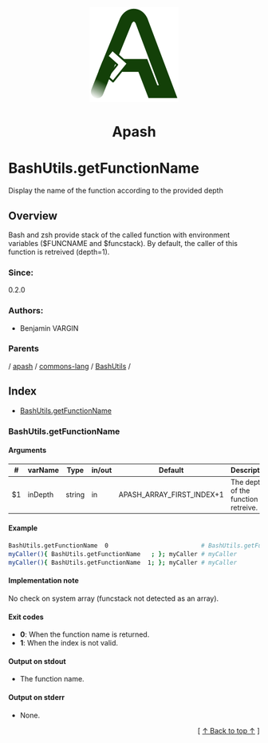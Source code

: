 
<div align='center' id='apash-top'>
  <a href='https://github.com/hastec-fr/apash'>
    <img alt='apash-logo' src='../../../../../../assets/apash-logo.svg'/>
  </a>

  # Apash
</div>

# BashUtils.getFunctionName

Display the name of the function according to the provided depth

## Overview

Bash and zsh provide stack of the called function with environment variables ($FUNCNAME and $funcstack).
By default, the caller of this function is retreived (depth=1).

### Since:
0.2.0

### Authors:
* Benjamin VARGIN

### Parents
<!-- apash.parentBegin -->
[](../../../../.md) / [apash](../../../apash.md) / [commons-lang](../../commons-lang.md) / [BashUtils](../BashUtils.md) / 
<!-- apash.parentEnd -->

## Index

* [BashUtils.getFunctionName](#bashutilsgetfunctionname)

### BashUtils.getFunctionName

#### Arguments
| #      | varName        | Type          | in/out   | Default    | Description                           |
|--------|----------------|---------------|----------|------------|---------------------------------------|
| $1     | inDepth        | string        | in       | APASH_ARRAY_FIRST_INDEX+1 | The depth of the function to retreive.|

#### Example
```bash
BashUtils.getFunctionName  0                          # BashUtils.getFunctionName
myCaller(){ BashUtils.getFunctionName   ; }; myCaller # myCaller
myCaller(){ BashUtils.getFunctionName  1; }; myCaller # myCaller

```
#### Implementation note
No check on system array (funcstack not detected as an array).

#### Exit codes

* **0**: When the function name is returned.
* **1**: When the index is not valid.

#### Output on stdout

* The function name.

#### Output on stderr

* None.


  <div align='right'>[ <a href='#apash-top'>↑ Back to top ↑</a> ]</div>

